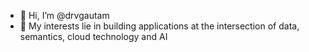 - 👋 Hi, I’m @drvgautam
- 👀 My interests lie in building applications at the intersection of data, semantics, cloud technology and AI


<!---
drvgautam/drvgautam is a ✨ special ✨ repository because its `README.md` (this file) appears on your GitHub profile.
You can click the Preview link to take a look at your changes.
--->
